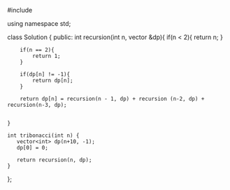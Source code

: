 #include <vector>

using namespace std;

class Solution {
public:
    int recursion(int n, vector<int> &dp){
        if(n < 2){
           return n;
        }

        if(n == 2){
            return 1;         
        }

        if(dp[n] != -1){
            return dp[n];
        }
        
        return dp[n] = recursion(n - 1, dp) + recursion (n-2, dp) + recursion(n-3, dp);


    }

    int tribonacci(int n) {
       vector<int> dp(n+10, -1); 
       dp[0] = 0;

       return recursion(n, dp);
    }
};